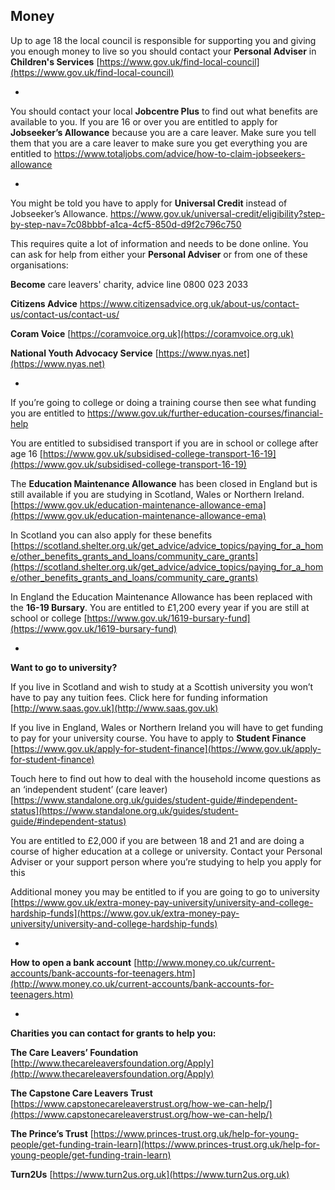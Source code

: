 
## Money

Up to age 18 the local council is responsible for supporting you and giving you enough money to live so you should contact your **Personal Adviser** in **Children's Services** 
[https://www.gov.uk/find-local-council](https://www.gov.uk/find-local-council)

*

You should contact your local **Jobcentre Plus** to find out what benefits are available to you. If you are 16 or over you are entitled to apply for **Jobseeker’s Allowance** because you are a care leaver. Make sure you tell them that you are a care leaver to make sure you get everything you are entitled to
https://www.totaljobs.com/advice/how-to-claim-jobseekers-allowance

*

You might be told you have to apply for **Universal Credit** instead of Jobseeker’s Allowance.
https://www.gov.uk/universal-credit/eligibility?step-by-step-nav=7c08bbbf-a1ca-4cf5-850d-d9f2c796c750

This requires quite a lot of information and needs to be done online. You can ask for help from either your **Personal Adviser** or from one of these organisations:

**Become** care leavers' charity, advice line 0800 023 2033

**Citizens Advice**
https://www.citizensadvice.org.uk/about-us/contact-us/contact-us/contact-us/

**Coram Voice**
[https://coramvoice.org.uk](https://coramvoice.org.uk)

**National Youth Advocacy Service**
[https://www.nyas.net](https://www.nyas.net)

*

If you’re going to college or doing a training course then see what funding you are entitled to
https://www.gov.uk/further-education-courses/financial-help

You are entitled to subsidised transport if you are in school or college
after age 16
[https://www.gov.uk/subsidised-college-transport-16-19](https://www.gov.uk/subsidised-college-transport-16-19)
 
The **Education Maintenance Allowance** has been closed in England but is still available if you are studying in Scotland, Wales or Northern Ireland. 
[https://www.gov.uk/education-maintenance-allowance-ema](https://www.gov.uk/education-maintenance-allowance-ema)

In Scotland you can also apply for these benefits
[https://scotland.shelter.org.uk/get_advice/advice_topics/paying_for_a_home/other_benefits_grants_and_loans/community_care_grants](https://scotland.shelter.org.uk/get_advice/advice_topics/paying_for_a_home/other_benefits_grants_and_loans/community_care_grants)

In England the Education Maintenance Allowance has been replaced with the **16-19 Bursary**. You are entitled to £1,200 every year if you are still at school or college
[https://www.gov.uk/1619-bursary-fund](https://www.gov.uk/1619-bursary-fund)

*

**Want to go to university?**

If you live in Scotland and wish to study at a Scottish university you won’t have to pay any tuition fees. Click here for funding information
[http://www.saas.gov.uk](http://www.saas.gov.uk)

If you live in England, Wales or Northern Ireland you will have to get funding to pay for your university course. You have to apply to **Student Finance**
[https://www.gov.uk/apply-for-student-finance](https://www.gov.uk/apply-for-student-finance)

Touch here to find out how to deal with the household income questions as an ‘independent student’ (care leaver)
[https://www.standalone.org.uk/guides/student-guide/#independent-status](https://www.standalone.org.uk/guides/student-guide/#independent-status)

You are entitled to £2,000 if you are between 18 and 21 and are doing a course of higher education at a college or university. Contact your Personal Adviser or your support person where you’re studying to help you apply for this

Additional money you may be entitled to if you are going to go to university
[https://www.gov.uk/extra-money-pay-university/university-and-college-hardship-funds](https://www.gov.uk/extra-money-pay-university/university-and-college-hardship-funds)

*

**How to open a bank account**
[http://www.money.co.uk/current-accounts/bank-accounts-for-teenagers.htm](http://www.money.co.uk/current-accounts/bank-accounts-for-teenagers.htm)

*

**Charities you can contact for grants to help you:**

**The Care Leavers’ Foundation**
[http://www.thecareleaversfoundation.org/Apply](http://www.thecareleaversfoundation.org/Apply)

**The Capstone Care Leavers Trust**
[https://www.capstonecareleaverstrust.org/how-we-can-help/](https://www.capstonecareleaverstrust.org/how-we-can-help/)

**The Prince’s Trust**
[https://www.princes-trust.org.uk/help-for-young-people/get-funding-train-learn](https://www.princes-trust.org.uk/help-for-young-people/get-funding-train-learn)

**Turn2Us**
[https://www.turn2us.org.uk](https://www.turn2us.org.uk)
